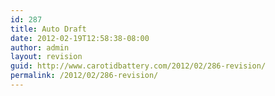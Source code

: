 ```yaml
---
id: 287
title: Auto Draft
date: 2012-02-19T12:58:38-08:00
author: admin
layout: revision
guid: http://www.carotidbattery.com/2012/02/286-revision/
permalink: /2012/02/286-revision/
---
```

